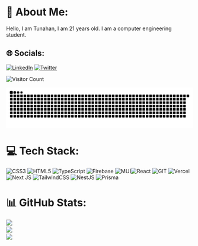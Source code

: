 
# 💫 About Me:
Hello, I am Tunahan, I am 21 years old. I am a computer engineering student.


## 🌐 Socials:
[![LinkedIn](https://img.shields.io/badge/LinkedIn-%230077B5.svg?logo=linkedin&logoColor=white)](https://linkedin.com/in/tunahan-buçak-473812247) [![Twitter](https://img.shields.io/badge/Twitter-%231DA1F2.svg?logo=Twitter&logoColor=white)](https://twitter.com/@TunahanBucak) 



![Visitor Count](https://komarev.com/ghpvc/?username=yourusername)



  <picture>
  <source media="(prefers-color-scheme: dark)" srcset="https://raw.githubusercontent.com/CagatayAkkas/CagatayAkkas/output/github-contribution-grid-snake-dark.svg">
  <source media="(prefers-color-scheme: light)" srcset="https://raw.githubusercontent.com/CagatayAkkas/CagatayAkkas/output/github-contribution-grid-snake.svg">
  <img alt="github contribution grid snake animation" src="https://raw.githubusercontent.com/CagatayAkkas/CagatayAkkas/output/github-contribution-grid-snake.svg">
</picture>  



# 💻 Tech Stack:
![CSS3](https://img.shields.io/badge/css3-%231572B6.svg?style=for-the-badge&logo=css3&logoColor=white) ![HTML5](https://img.shields.io/badge/html5-%23E34F26.svg?style=for-the-badge&logo=html5&logoColor=white) ![TypeScript](https://img.shields.io/badge/typescript-%23007ACC.svg?style=for-the-badge&logo=typescript&logoColor=white) ![Firebase](https://img.shields.io/badge/firebase-%23039BE5.svg?style=for-the-badge&logo=firebase)  ![MUI](https://img.shields.io/badge/MUI-%230081CB.svg?style=for-the-badge&logo=mui&logoColor=white)![React](https://img.shields.io/badge/react-%2320232a.svg?style=for-the-badge&logo=react&logoColor=%2361DAFB)  ![GIT](https://img.shields.io/badge/Git-fc6d26?style=for-the-badge&logo=git&logoColor=white)  ![Vercel](https://img.shields.io/badge/vercel-%23000000.svg?style=for-the-badge&logo=vercel&logoColor=white) ![Next JS](https://img.shields.io/badge/Next-black?style=for-the-badge&logo=next.js&logoColor=white) ![TailwindCSS](https://img.shields.io/badge/tailwindcss-%2338B2AC.svg?style=for-the-badge&logo=tailwind-css&logoColor=white) ![NestJS](https://img.shields.io/badge/NestJS-%23E0234E.svg?style=for-the-badge&logo=nestjs&logoColor=white) ![Prisma](https://img.shields.io/badge/Prisma-%232D3748.svg?style=for-the-badge&logo=prisma&logoColor=white)

# 📊 GitHub Stats:
![](https://github-readme-stats.vercel.app/api?username=tunahanbucak&theme=dark&hide_border=false&include_all_commits=true&count_private=false)<br/>
![](https://github-readme-streak-stats.herokuapp.com/?user=tunahanbucak&theme=dark&hide_border=false)<br/>
![](https://github-readme-stats.vercel.app/api/top-langs/?username=tunahanbucak&theme=dark&hide_border=false&include_all_commits=true&count_private=false&layout=compact)




<!-- Proudly created with GPRM ( https://gprm.itsvg.in ) -->

